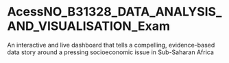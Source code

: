 # AcessNO_B31328_DATA_ANALYSIS_AND_VISUALISATION_Exam
An interactive and live dashboard that tells a compelling, evidence-based data story around a pressing socioeconomic issue in Sub-Saharan Africa
